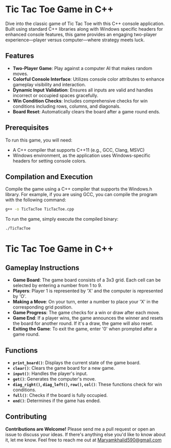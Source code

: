 # Tic Tac Toe Game in C++

Dive into the classic game of Tic Tac Toe with this C++ console application. Built using standard C++ libraries along with Windows specific headers for enhanced console features, this game provides an engaging two-player experience—player versus computer—where strategy meets luck.

## Features

- **Two-Player Game**: Play against a computer AI that makes random moves.
- **Colorful Console Interface**: Utilizes console color attributes to enhance gameplay visibility and interaction.
- **Dynamic Input Validation**: Ensures all inputs are valid and handles incorrect or occupied spaces gracefully.
- **Win Condition Checks**: Includes comprehensive checks for win conditions including rows, columns, and diagonals.
- **Board Reset**: Automatically clears the board after a game round ends.

## Prerequisites

To run this game, you will need:
- A C++ compiler that supports C++11 (e.g., GCC, Clang, MSVC)
- Windows environment, as the application uses Windows-specific headers for setting console colors.

## Compilation and Execution

Compile the game using a C++ compiler that supports the Windows.h library. For example, if you are using GCC, you can compile the program with the following command:

```bash
g++ -o TicTacToe TicTacToe.cpp
```

To run the game, simply execute the compiled binary:

```bash
./TicTacToe
```

# Tic Tac Toe Game in C++

## Gameplay Instructions

- **Game Board**: The game board consists of a 3x3 grid. Each cell can be selected by entering a number from 1 to 9.
- **Players**: Player 1 is represented by 'X' and the computer is represented by 'O'.
- **Making a Move**: On your turn, enter a number to place your 'X' in the corresponding grid position.
- **Game Progress**: The game checks for a win or draw after each move.
- **Game End**: If a player wins, the game announces the winner and resets the board for another round. If it's a draw, the game will also reset.
- **Exiting the Game**: To exit the game, enter '0' when prompted after a game round.

## Functions

- **`print_board()`**: Displays the current state of the game board.
- **`clear()`**: Clears the game board for a new game.
- **`input()`**: Handles the player's input.
- **`get()`**: Generates the computer's move.
- **`diag_right()`, `diag_left()`, `row()`, `col()`**: These functions check for win conditions.
- **`full()`**: Checks if the board is fully occupied.
- **`end()`**: Determines if the game has ended.

## Contributing
**Contributions are Welcome!** Please send me a pull request or open an issue to discuss your ideas. If there's anything else you'd like to know about it, let me know. Feel free to reach me out at Maryamkhalid590@gmail.com


